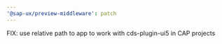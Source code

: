```yaml
---
'@sap-ux/preview-middleware': patch
---
```


FIX: use relative path to app to work with cds-plugin-ui5 in CAP projects
